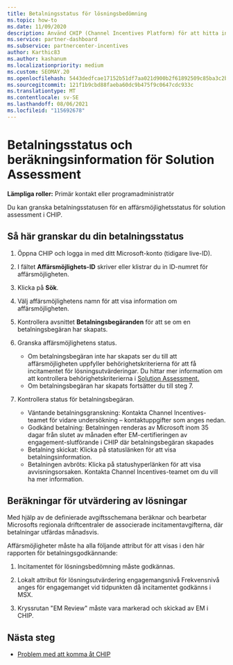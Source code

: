 ```yaml
---
title: Betalningsstatus för lösningsbedömning
ms.topic: how-to
ms.date: 11/09/2020
description: Använd CHIP (Channel Incentives Platform) för att hitta information om affärsmöjligheter för lösningsbedömning, deras beräkningar och deras betalningsstatus.
ms.service: partner-dashboard
ms.subservice: partnercenter-incentives
author: Karthic83
ms.author: kashanum
ms.localizationpriority: medium
ms.custom: SEOMAY.20
ms.openlocfilehash: 5443dedfcae17152b51df7aa021d900b2f61892509c85ba3c2ba99cb0b9b3a8d
ms.sourcegitcommit: 121f1b9cbd88faeba60dc9b475f9c0647cdc933c
ms.translationtype: MT
ms.contentlocale: sv-SE
ms.lasthandoff: 08/06/2021
ms.locfileid: "115692678"
---
```

# <a name="solution-assessment-payment-status-and-calculation-info"></a>Betalningsstatus och beräkningsinformation för Solution Assessment

**Lämpliga roller:** Primär kontakt eller programadministratör

Du kan granska betalningsstatusen för en affärsmöjlighetsstatus för solution assessment i CHIP.

## <a name="how-to-review-your-payment-status"></a>Så här granskar du din betalningsstatus

1. Öppna CHIP och logga in med ditt Microsoft-konto (tidigare live-ID).
2. I fältet **Affärsmöjlighets-ID** skriver eller klistrar du in ID-numret för affärsmöjligheten.
3. Klicka på **Sök**.
4. Välj affärsmöjlighetens namn för att visa information om affärsmöjligheten.
5. Kontrollera avsnittet **Betalningsbegäranden** för att se om en betalningsbegäran har skapats.
6. Granska affärsmöjlighetens status.

    - Om betalningsbegäran inte har skapats ser du till att affärsmöjligheten uppfyller behörighetskriterierna för att få incitamentet för lösningsutvärderingar. Du hittar mer information om att kontrollera behörighetskriterierna i [Solution Assessment.](chip-solution-assessment.md)
    - Om betalningsbegäran har skapats fortsätter du till steg 7.
7. Kontrollera status för betalningsbegäran.

    - Väntande betalningsgranskning: Kontakta Channel Incentives-teamet för vidare undersökning – kontaktuppgifter som anges nedan.
    - Godkänd betalning: Betalningen renderas av Microsoft inom 35 dagar från slutet av månaden efter EM-certifieringen av engagement-slutförande i CHIP där betalningsbegäran skapades
    -  Betalning skickat: Klicka på statuslänken för att visa betalningsinformation.
    - Betalningen avbröts: Klicka på statushyperlänken för att visa avvisningsorsaken. Kontakta Channel Incentives-teamet om du vill ha mer information.

## <a name="calculations-for-solutions-assessment"></a>Beräkningar för utvärdering av lösningar

Med hjälp av de definierade avgiftsschemana beräknar och bearbetar Microsofts regionala driftcentraler de associerade incitamentavgifterna, där betalningar utfärdas månadsvis.

Affärsmöjligheter måste ha alla följande attribut för att visas i den här rapporten för betalningsgodkännande:

1. Incitamentet för lösningsbedömning måste godkännas.

1. Lokalt attribut för lösningsutvärdering engagemangsnivå Frekvensnivå anges för engagemanget vid tidpunkten då incitamentet godkänns i MSX.
 
1. Kryssrutan "EM Review" måste vara markerad och skickad av EM i CHIP.

## <a name="next-steps"></a>Nästa steg

- [Problem med att komma åt CHIP](chip-access-trouble.md) 
